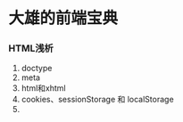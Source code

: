 # 大雄的前端宝典

### HTML浅析
1. doctype
2. meta
3. html和xhtml
4. cookies、sessionStorage 和 localStorage
5. <script>、<script async> 和 <script defer>
6. 响应式和自适应
7. FOUC (无样式内容闪烁)
8. ...

### CSS浅析
1. [外边距合并篇](https://github.com/luoshaoxiong/blog/issues/1)
2. [详细讲讲BFC](https://github.com/luoshaoxiong/blog/issues/2)
3. [浮动和清浮动](https://github.com/luoshaoxiong/blog/issues/3)
4. 垂直居中的几种方案
5. 常见布局：圣杯、双飞翼、瀑布流、两栏
6. 选择器和优先级
7. 属性继承
8. 层叠上下文
9. normalize和reset
10. 定位
11. 优雅降级和渐进增强
12. 伪元素
13. 合成层
14. ...

### JavaScript浅析
1. [this和apply、call、bind](https://github.com/luoshaoxiong/fe_handbook/issues/11)
2. 原型和原型链
3. [作用域和作用域链](https://github.com/luoshaoxiong/fe_handbook/issues/10)
4. 可变和不可变对象
5. [闭包](https://github.com/luoshaoxiong/fe_handbook/issues/5)
6. [IIFE](https://github.com/luoshaoxiong/fe_handbook/issues/7)
7. [运算符和优先级](https://github.com/luoshaoxiong/fe_handbook/issues/9)
8. 定时器和节流防抖
9. 任务队列和EventLoop
10. 构造对象和new
11. 宿主对象、原生对象、内置对象
12. [数组方法（上）](https://github.com/luoshaoxiong/blog/issues/4)
13. [数组方法（下）](https://github.com/luoshaoxiong/blog/issues/6)
14. [类型转换和==、===比较](https://github.com/luoshaoxiong/blog/issues/8)
15. null，undefined 或 undeclared
16. AMD、CommonJS、ES6模块化
17. Ajax
18. 事件代理
19. 事件捕获和冒泡
20. attribute" 和 "property"
21. document load 和 document DOMContentLoaded
22. Promise
23. 变量提升
24. 浏览器特性检测，特性推断和浏览器 UA 字符串嗅探
25. 继承
26. ...


### 安全
1. XSS
2. [CSRF的攻击和防御](https://github.com/luoshaoxiong/fe_handbook/issues/12)
3. http和https
4. ...

### 其他
1. 布局、重绘和回流
2. 从url到页面显示的过程
3. ...

### 网络相关
